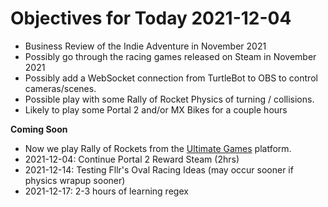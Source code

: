 # Objectives for Today 2021-12-04

- Business Review of the Indie Adventure in November 2021
- Possibly go through the racing games released on Steam in November 2021
- Possibly add a WebSocket connection from TurtleBot to OBS to control cameras/scenes.
- Possible play with some Rally of Rocket Physics of turning / collisions.
- Likely to play some Portal 2 and/or MX Bikes for a couple hours

**Coming Soon**

- Now we play Rally of Rockets from the [Ultimate Games](https://ultimate.games/) platform.
- 2021-12-04: Continue Portal 2 Reward Steam (2hrs)
- 2021-12-14: Testing Fllr's Oval Racing Ideas (may occur sooner if physics wrapup sooner)
- 2021-12-17: 2-3 hours of learning regex
